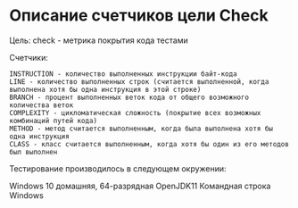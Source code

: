 # Описание счетчиков цели Check
Цель:
check - метрика покрытия кода тестами

Счетчики:
````
INSTRUCTION - количество выполненных инструкции байт-кода
LINE - количество выполненных строк (считается выполненной, когда выполнена хотя бы одна инструкция в этой строке)
BRANCH - процент выполненных веток кода от общего возможного количества веток
COMPLEXITY - цикломатическая сложность (покрытие всех возможных комбинаций путей кода)
METHOD - метод считается выполненным, когда была выполнена хотя бы одна инструкция
CLASS - класс считается выполненным, когда хотя бы один из его методов был выполнен
````
Тестирование производилось в следующем окружении:

Windows 10 домашняя, 64-разрядная OpenJDK11 Командная строка Windows
